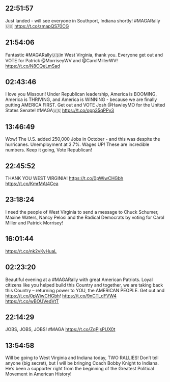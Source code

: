 ## 22:51:57
Just landed - will see everyone in Southport, Indiana shortly! #MAGARally🇺🇸 https://t.co/zmapQS70CG
## 21:54:06
Fantastic #MAGARally🇺🇸in West Virginia, thank you. Everyone get out and VOTE for Patrick @MorriseyWV and @CarolMillerWV! https://t.co/N8CQeLmSad
## 02:43:46
I love you Missouri! Under Republican leadership, America is BOOMING, America is THRIVING, and America is WINNING - because we are finally putting AMERICA FIRST. Get out and VOTE Josh @HawleyMO for the United States Senate! #MAGA🇺🇸 https://t.co/opp35qPPy3
## 13:46:49
Wow! The U.S. added 250,000 Jobs in October - and this was despite the hurricanes. Unemployment at 3.7%. Wages UP! These are incredible numbers. Keep it going, Vote Republican!
## 22:45:52
THANK YOU WEST VIRGINIA! https://t.co/0pWiwCHGbh https://t.co/KmrMAt4Cea
## 23:18:24
I need the people of West Virginia to send a message to Chuck Schumer, Maxine Waters, Nancy Pelosi and the Radical Democrats by voting for Carol Miller and Patrick Morrisey!
## 16:01:44
https://t.co/nk2vKvHuaL
## 02:23:20
Beautiful evening at a #MAGARally with great American Patriots. Loyal citizens like you helped build this Country and together, we are taking back this Country – returning power to YOU, the AMERICAN PEOPLE. Get out and https://t.co/0pWiwCHGbh! https://t.co/9nCTLdFVW4 https://t.co/wBOUVedVtT
## 22:14:29
JOBS, JOBS, JOBS! #MAGA 
https://t.co/ZqPjsPUX0t
## 13:54:58
Will be going to West Virginia and Indiana today, TWO RALLIES! Don’t tell anyone (big secret), but I will be bringing Coach Bobby Knight to Indiana. He’s been a supporter right from the beginning of the Greatest Political Movement in American History!

